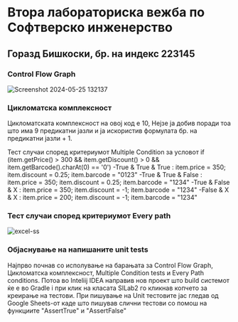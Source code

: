 # Втора лабораториска вежба по Софтверско инженерство
## Горазд Бишкоски, бр. на индекс 223145

### Control Flow Graph

![Screenshot 2024-05-25 132137](https://github.com/gorazdbiskoski/SI_2024_lab2_223145/assets/126030318/c5846b2e-fb63-4f72-b8ee-18f63f7353c1)

### Цикломатска комплексност

Цикломатската комплексност на овој код е 10, Нејзе ја добив поради тоа што има 9 предикатни јазли и ја искористив формулата бр. на предикатни јазли + 1.

Тест случаи според критериумот Multiple Condition за условот if (item.getPrice() > 300 && item.getDiscount() > 0 && item.getBarcode().charAt(0) == '0')
-True & True & True     : item.price = 350; item.discount = 0.25; item.barcode = "0123"
-True & True & False    : item.price = 350; item.discount = 0.25; item.barcode = "1234"
-True & False & X       : item.price = 350; item.discount = -1; item.barcode = "1234"
-False & X & X          : item.price = 200; item.discount = -1; item.barcode = "1234"


### Тест случаи според критериумот Every path

![excel-ss](https://github.com/gorazdbiskoski/SI_2024_lab2_223145/assets/126030318/06c2c35d-8e99-41ed-acc5-ff515b1e644a)

### Објаснување на напишаните unit tests
Најпрво почнав со исполување на барањата за Control Flow Graph, Цикломатска комплексност, Multiple Condition tests и Every Path conditions.
Потоа во Inteliij IDEA направив нов проект што build системот ќе е во Gradle i при клик на класата SILab2 го кликнав копчето за креирање на тестови.
При пишување на Unit тестовите јас гледав од Google Sheets-от каде што пишував слични тестови со помош на функциите "AssertTrue" и "AssertFalse" 
